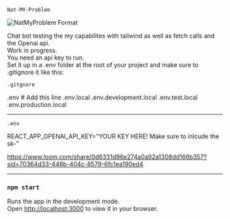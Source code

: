 `Nat-MY-Problem`

![NatMyProblem Format](https://github.com/robert-brunner/NatMYProblem/assets/106982994/3726cccf-dec3-49eb-bc8e-5a8173ce5dd3)


Chat bot testing the my capabilites with tailwind as well as fetch calls and the Openai api.   
Work in progress.  
You need an api key to run.  
Set it up in a .env folder at the root of your project and make sure to .gitignore it like this:


`.gitgnore`

.env                # Add this line
.env.local
.env.development.local
.env.test.local
.env.production.local

-----------------------------------------

`.env`


REACT_APP_OPENAI_API_KEY="YOUR KEY HERE!  Make sure to inlcude the sk-"

https://www.loom.com/share/0d6331d96e274a0a92a1308dd166b357?sid=70364d33-448b-404c-8579-6fc1ea190ed4

-----------------------------------------

### `npm start`

Runs the app in the development mode.\
Open [http://localhost:3000](http://localhost:3000) to view it in your browser.
